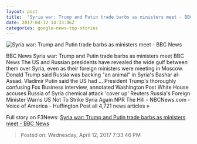 ```yaml
---
layout: post
title:  "Syria war: Trump and Putin trade barbs as ministers meet - BBC News"
date: 2017-04-12 14:33:46Z
categories: google-news-top-stories
---
```


![Syria war: Trump and Putin trade barbs as ministers meet - BBC News](https://ichef.bbci.co.uk/news/1024/cpsprodpb/E9DF/production/_95617895_mediaitem95617894.jpg)

BBC News Syria war: Trump and Putin trade barbs as ministers meet BBC News The US and Russian presidents have revealed the wide gulf between them over Syria, even as their foreign ministers were meeting in Moscow. Donald Trump said Russia was backing "an animal" in Syria's Bashar al-Assad. Vladimir Putin said the US had ... President Trump's thoroughly confusing Fox Business interview, annotated Washington Post White House accuses Russia of Syria chemical attack 'cover up' Reuters Russia's Foreign Minister Warns US Not To Strike Syria Again NPR The Hill - NBCNews.com - Voice of America - Huffington Post all 4,721 news articles »


Full story on F3News: [Syria war: Trump and Putin trade barbs as ministers meet - BBC News](http://www.f3nws.com/n/QaCNEC)

> Posted on: Wednesday, April 12, 2017 7:33:46 PM
